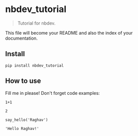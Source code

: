 # nbdev_tutorial
> Tutorial for nbdev.


This file will become your README and also the index of your documentation.

## Install

`pip install nbdev_tutorial`

## How to use

Fill me in please! Don't forget code examples:

```
1+1
```




    2



```
say_hello('Raghav')
```




    'Hello Raghav!'


